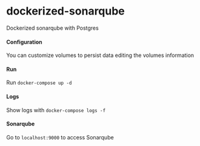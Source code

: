 # dockerized-sonarqube
Dockerized sonarqube with Postgres

#### Configuration
You can customize volumes to persist data editing the volumes information

#### Run 
Run `docker-compose up -d`

#### Logs
Show logs with `docker-compose logs -f`

#### Sonarqube
Go to `localhost:9000` to access Sonarqube

 